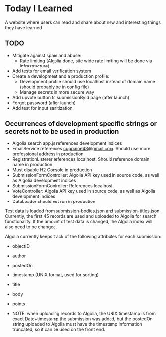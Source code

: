 # Today I Learned 
A website where users can read and share about new and
interesting things they have learned

## TODO
- Mitigate against spam and abuse:
    - Rate limiting (Algolia done, site wide rate limiting will be done via infrastructure)
- Add tests for email verification system
- Create a development and a production profile:
    - Development profile should use localhost instead of domain name (should probably be in config file)
    - Manage secrets in more secure way
- Add upvote button to submissionById page (after launch)
- Forgot password (after launch)
- Add test for input sanitization

## Occurrences of development specific strings or secrets not to be used in production
- Algolia search app.js references development indices
- EmailService references cuppajoe43@gmail.com. Should use more professional address in production
- RegistrationListerer references localhost. Should reference domain name in production
- Must disable H2 Console in production
- SubmissionFormController: Algolia API key used in source code, as well as Algolia development indices
- SubmissionFormController: References localhost
- VoteController: Algolia API key used in source code, as well as Algolia development indices
- DataLoader should not run in production

Test data is loaded from submission-bodies.json and submission-titles.json.
Currently, the first 45 records are used and uploaded to Algolia for search
functionality. If the amount of test data is changed, the Algolia index will
also need to be changed.

Algolia currently keeps track of the following attributes for each submission:
- objectID
- author
- postedOn
- timestamp (UNIX format, used for sorting)
- title
- body
- points
 

- NOTE: when uploading records to Algolia, the UNIX timestamp is from exact
  Date+timestamp the submission was added, but the postedOn string uploaded to
  Algolia must have the timestamp information truncated, so it can be used on
  the front end. 
